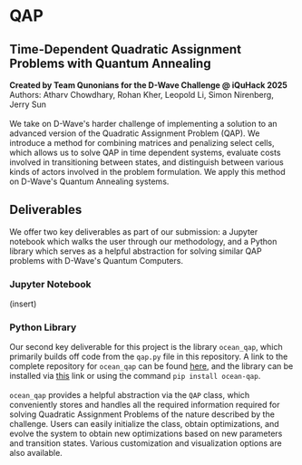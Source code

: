 # QAP
## Time-Dependent Quadratic Assignment Problems with Quantum Annealing
**Created by Team Qunonians for the D-Wave Challenge @ iQuHack 2025**
<br/>
Authors: Atharv Chowdhary, Rohan Kher, Leopold Li, Simon Nirenberg, Jerry Sun
<br/><br/>
We take on D-Wave's harder challenge of implementing a solution to an advanced version of the Quadratic Assignment Problem (QAP). We introduce a method for combining matrices and penalizing select cells, which allows us to solve QAP in time dependent systems, evaluate costs involved in transitioning between states, and distinguish between various kinds of actors involved in the problem formulation. We apply this method on D-Wave's Quantum Annealing systems.
## Deliverables
We offer two key deliverables as part of our submission: a Jupyter notebook which walks the user through our methodology, and a Python library which serves as a helpful abstraction for solving similar QAP problems with D-Wave's Quantum Computers.
### Jupyter Notebook
(insert)
### Python Library
Our second key deliverable for this project is the library ```ocean_qap```, which primarily builds off code from the ```qap.py``` file in this repository. A link to the complete repository for ```ocean_qap``` can be found [here](https://github.com/achowd32/ocean_qab), and the library can be installed via [this](https://pypi.org/project/ocean-qap/) link or using the command ```pip install ocean-qap```.
<br/><br/>
```ocean_qap``` provides a helpful abstraction via the ```QAP``` class, which conveniently stores and handles all the required information required for solving Quadratic Assignment Problems of the nature described by the challenge. Users can easily initialize the class, obtain optimizations, and evolve the system to obtain new optimizations based on new parameters and transition states. Various customization and visualization options are also available.
